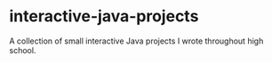# interactive-java-projects
A collection of small interactive Java projects I wrote throughout high school.
